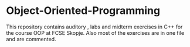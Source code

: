 # Object-Oriented-Programming
 This repository contains auditory , labs and midterm exercises in C++ for the course OOP at FCSE Skopje.
 Also most of the exercises are in one file and are commented. 

